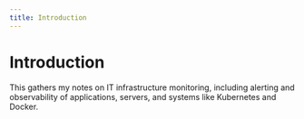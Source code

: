 ```yaml
---
title: Introduction
---
```


# Introduction

This gathers my notes on IT infrastructure monitoring, including alerting and
observability of applications, servers, and systems like Kubernetes and Docker.
